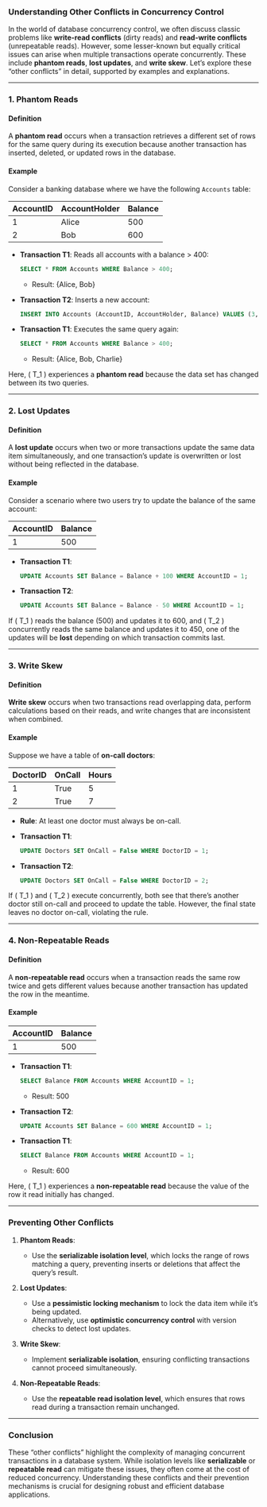### **Understanding Other Conflicts in Concurrency Control**

In the world of database concurrency control, we often discuss classic problems like **write-read conflicts** (dirty reads) and **read-write conflicts** (unrepeatable reads). However, some lesser-known but equally critical issues can arise when multiple transactions operate concurrently. These include **phantom reads**, **lost updates**, and **write skew**. Let’s explore these “other conflicts” in detail, supported by examples and explanations.

---

### **1. Phantom Reads**

#### **Definition**
A **phantom read** occurs when a transaction retrieves a different set of rows for the same query during its execution because another transaction has inserted, deleted, or updated rows in the database.

#### **Example**
Consider a banking database where we have the following `Accounts` table:

| AccountID | AccountHolder | Balance |
|-----------|---------------|---------|
| 1         | Alice         | 500     |
| 2         | Bob           | 600     |

- **Transaction T1**: Reads all accounts with a balance > 400:
  ```sql
  SELECT * FROM Accounts WHERE Balance > 400;
  ```
  - Result: {Alice, Bob}

- **Transaction T2**: Inserts a new account:
  ```sql
  INSERT INTO Accounts (AccountID, AccountHolder, Balance) VALUES (3, 'Charlie', 450);
  ```

- **Transaction T1**: Executes the same query again:
  ```sql
  SELECT * FROM Accounts WHERE Balance > 400;
  ```
  - Result: {Alice, Bob, Charlie}

Here, \( T_1 \) experiences a **phantom read** because the data set has changed between its two queries.

---

### **2. Lost Updates**

#### **Definition**
A **lost update** occurs when two or more transactions update the same data item simultaneously, and one transaction’s update is overwritten or lost without being reflected in the database.

#### **Example**
Consider a scenario where two users try to update the balance of the same account:

| AccountID | Balance |
|-----------|---------|
| 1         | 500     |

- **Transaction T1**:
  ```sql
  UPDATE Accounts SET Balance = Balance + 100 WHERE AccountID = 1;
  ```

- **Transaction T2**:
  ```sql
  UPDATE Accounts SET Balance = Balance - 50 WHERE AccountID = 1;
  ```

If \( T_1 \) reads the balance (500) and updates it to 600, and \( T_2 \) concurrently reads the same balance and updates it to 450, one of the updates will be **lost** depending on which transaction commits last.

---

### **3. Write Skew**

#### **Definition**
**Write skew** occurs when two transactions read overlapping data, perform calculations based on their reads, and write changes that are inconsistent when combined.

#### **Example**
Suppose we have a table of **on-call doctors**:

| DoctorID | OnCall | Hours |
|----------|--------|-------|
| 1        | True   | 5     |
| 2        | True   | 7     |

- **Rule**: At least one doctor must always be on-call.
  
- **Transaction T1**:
  ```sql
  UPDATE Doctors SET OnCall = False WHERE DoctorID = 1;
  ```

- **Transaction T2**:
  ```sql
  UPDATE Doctors SET OnCall = False WHERE DoctorID = 2;
  ```

If \( T_1 \) and \( T_2 \) execute concurrently, both see that there’s another doctor still on-call and proceed to update the table. However, the final state leaves no doctor on-call, violating the rule.

---

### **4. Non-Repeatable Reads**

#### **Definition**
A **non-repeatable read** occurs when a transaction reads the same row twice and gets different values because another transaction has updated the row in the meantime.

#### **Example**
| AccountID | Balance |
|-----------|---------|
| 1         | 500     |

- **Transaction T1**:
  ```sql
  SELECT Balance FROM Accounts WHERE AccountID = 1;
  ```
  - Result: 500

- **Transaction T2**:
  ```sql
  UPDATE Accounts SET Balance = 600 WHERE AccountID = 1;
  ```

- **Transaction T1**:
  ```sql
  SELECT Balance FROM Accounts WHERE AccountID = 1;
  ```
  - Result: 600

Here, \( T_1 \) experiences a **non-repeatable read** because the value of the row it read initially has changed.

---

### **Preventing Other Conflicts**

1. **Phantom Reads**:
   - Use the **serializable isolation level**, which locks the range of rows matching a query, preventing inserts or deletions that affect the query’s result.

2. **Lost Updates**:
   - Use a **pessimistic locking mechanism** to lock the data item while it’s being updated.
   - Alternatively, use **optimistic concurrency control** with version checks to detect lost updates.

3. **Write Skew**:
   - Implement **serializable isolation**, ensuring conflicting transactions cannot proceed simultaneously.

4. **Non-Repeatable Reads**:
   - Use the **repeatable read isolation level**, which ensures that rows read during a transaction remain unchanged.

---

### **Conclusion**

These “other conflicts” highlight the complexity of managing concurrent transactions in a database system. While isolation levels like **serializable** or **repeatable read** can mitigate these issues, they often come at the cost of reduced concurrency. Understanding these conflicts and their prevention mechanisms is crucial for designing robust and efficient database applications. 
